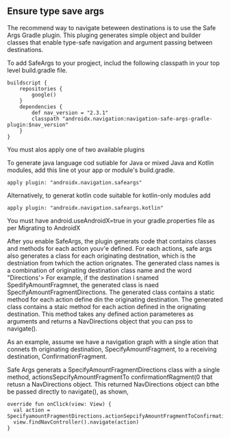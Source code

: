
## Ensure type save args
The recommend way to navigate beteween destinations is to use the Safe Args Gradle plugin. This pluging generates simple object and builder classes that enable type-safe navigation and argument passing between destinations. 

To add SafeArgs to your progject, includ the following classpath in your top level build.gradle file. 
```
buildscript {
    repositories {
        google()
    }
    dependencies {
        def nav_version = "2.3.1"
        classpath "androidx.navigation:navigation-safe-args-gradle-plugin:$nav_version"
    }
}
```

You must alos apply one of two available plugins

To generate java language cod sutiable for Java or mixed Java and Kotlin modules, add this line ot your app or module's build.gradle. 
```
apply plugin: "androidx.navigation.safeargs"
```

Alternatively, to generat kotlin code suitable for kotlin-only modules add
```
apply plugin: "androidx.navigation.safeargs.kotlin"
```

You must have android.useAndroidX=true in your gradle.properties file as per Migrating to AndroidX

After you enable SafeArgs, the plugin generats code that contains classes and methods for each action youv'e defined. For each actions, safe args also generates a class for each originating destnation, which is the destniation from twhich the action orignates. The generated class names is a combination of originating destination class name and the word "Directions'> For example, if the destination i snamed SpedifyAmountFragmnet, the generated class is naed SpecifyAmountFragmentDirections. The generated class contains a static method for each action define din the originating destination. The generated class contains a staic method for each action defined in the orignating destination. This method takes any defined action parameteres as arguments and returns a NavDirections object that you can pss to navigate(). 

As an example, assume we have a navigation graph with a single ation that connets th originating destination, SpecifyAmountFragment,  to a receiving destination, ConfirmationFragment. 

Safe Args generats a SpecifyAmountFragmentDirections class with a single method, actionsSepcifyAmountFragmentTo confirmationfRagment(0 that retusn a NavDirections object. This returned NavDirections object can bthe be passed directly to navigate(), as shown, 

```
override fun onClick(view: View) {
  val action = SpecifyamountFragmentDirections.actionSepcifyAmountFragmentToConfirmationFragment()
  view.findNavController().navigate(action)
}

```
